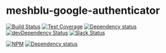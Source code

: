 # meshblu-google-authenticator

[![Build Status](https://travis-ci.org/octoblu/meshblu-authenticator-google.svg?branch=master)](https://travis-ci.org/octoblu/meshblu-authenticator-google)
[![Test Coverage](https://codecov.io/gh/octoblu/meshblu-authenticator-google/branch/master/graph/badge.svg)](https://codecov.io/gh/octoblu/meshblu-authenticator-google)
[![Dependency status](http://img.shields.io/david/octoblu/meshblu-authenticator-google.svg?style=flat)](https://david-dm.org/octoblu/meshblu-authenticator-google)
[![devDependency Status](http://img.shields.io/david/dev/octoblu/meshblu-authenticator-google.svg?style=flat)](https://david-dm.org/octoblu/meshblu-authenticator-google#info=devDependencies)
[![Slack Status](http://community-slack.octoblu.com/badge.svg)](http://community-slack.octoblu.com)

[![NPM](https://nodei.co/npm/meshblu-authenticator-google.svg?style=flat)](https://npmjs.org/package/meshblu-authenticator-google)
[![Dependency status](http://img.shields.io/david/octoblu/meshblu-authenticator-google.svg?style=flat)](https://david-dm.org/octoblu/meshblu-authenticator-google)


